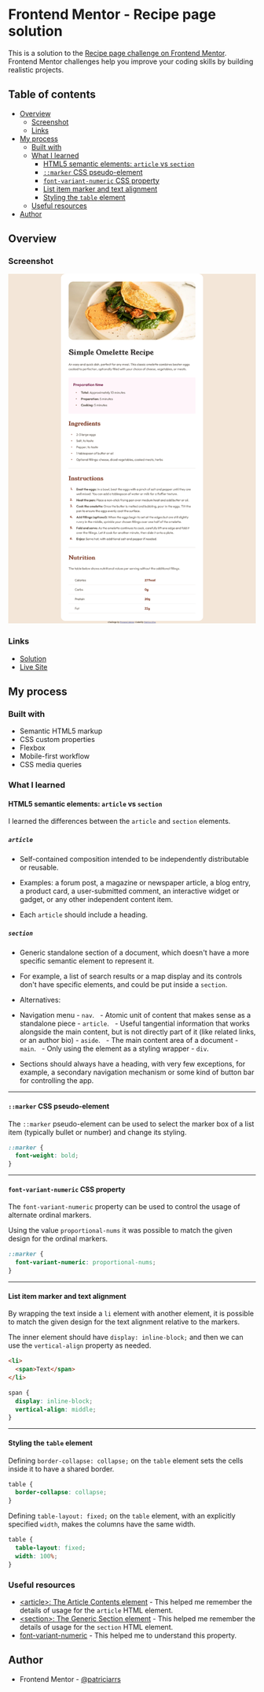# Frontend Mentor - Recipe page solution

This is a solution to the [Recipe page challenge on Frontend Mentor](https://www.frontendmentor.io/challenges/recipe-page-KiTsR8QQKm). Frontend Mentor challenges help you improve your coding skills by building realistic projects.

## Table of contents

- [Overview](#overview)
  - [Screenshot](#screenshot)
  - [Links](#links)
- [My process](#my-process)
  - [Built with](#built-with)
  - [What I learned](#what-i-learned)
    - [HTML5 semantic elements: `article` vs `section`](#html5-semantic-elements-article-vs-section)
    - [`::marker` CSS pseudo-element](#marker-css-pseudo-element)
    - [`font-variant-numeric` CSS property](#font-variant-numeric-css-property)
    - [List item marker and text alignment](#list-item-marker-and-text-alignment)
    - [Styling the `table` element](#styling-the-table-element)
  - [Useful resources](#useful-resources)
- [Author](#author)

## Overview

### Screenshot

![Screenshot](./screenshot.png)

### Links

- [Solution](https://github.com/patriciarrs/Frontend-Mentor-Recipe-Page)
- [Live Site](https://patriciarrs.github.io/Frontend-Mentor-Recipe-Page/)

## My process

### Built with

- Semantic HTML5 markup
- CSS custom properties
- Flexbox
- Mobile-first workflow
- CSS media queries

### What I learned

#### HTML5 semantic elements: `article` vs `section`

I learned the differences between the `article` and `section` elements.

##### `article`

- Self-contained composition intended to be independently distributable or reusable.

- Examples: a forum post, a magazine or newspaper article, a blog entry, a product card, a user-submitted comment, an interactive widget or gadget, or any other independent content item.

- Each `article` should include a heading.

##### `section`

- Generic standalone section of a document, which doesn't have a more specific semantic element to represent it.

- For example, a list of search results or a map display and its controls don't have specific elements, and could be put inside a `section`.

- Alternatives:

- Navigation menu - `nav`.
    - Atomic unit of content that makes sense as a standalone piece - `article`.
    - Useful tangential information that works alongside the main content, but is not directly part of it (like related links, or an author bio) - `aside`.
    - The main content area of a document - `main`.
    - Only using the element as a styling wrapper - `div`.

- Sections should always have a heading, with very few exceptions, for example, a secondary navigation mechanism or some kind of button bar for controlling the app.

---

#### `::marker` CSS pseudo-element

The `::marker` pseudo-element can be used to select the marker box of a list item (typically bullet or number) and change its styling.

```css
::marker {
  font-weight: bold;
}
```

---

#### `font-variant-numeric` CSS property

The `font-variant-numeric` property can be used to control the usage of alternate ordinal markers.

Using the value `proportional-nums` it was possible to match the given design for the ordinal markers.

```css
::marker {
  font-variant-numeric: proportional-nums;
}
```

---

#### List item marker and text alignment

By wrapping the text inside a `li` element with another element, it is possible to match the given design for the text alignment relative to the markers.

The inner element should have `display: inline-block;` and then we can use the `vertical-align` property as needed.

```html
<li>
  <span>Text</span>
</li>
```

```css
span {
  display: inline-block;
  vertical-align: middle;
}
```

---

#### Styling the `table` element

Defining `border-collapse: collapse;` on the `table` element sets the cells inside it to have a shared border.

```css
table {
  border-collapse: collapse;
}
```

Defining `table-layout: fixed;` on the `table` element, with an explicitly specified `width`, makes the columns have the same width.

```css
table {
  table-layout: fixed;
  width: 100%;
}
```

### Useful resources

- [\<article>: The Article Contents element](https://developer.mozilla.org/en-US/docs/Web/HTML/Element/article) - This helped me remember the details of usage for the `article` HTML element.
- [\<section>: The Generic Section element](https://developer.mozilla.org/en-US/docs/Web/HTML/Element/section) - This helped me remember the details of usage for the `section` HTML element.
- [font-variant-numeric](https://developer.mozilla.org/en-US/docs/Web/CSS/font-variant-numeric) - This helped me to understand this property.

## Author

- Frontend Mentor - [@patriciarrs](https://www.frontendmentor.io/profile/patriciarrs)
